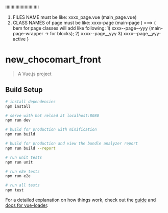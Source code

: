 
!!!!!!!!!!!!!!!!!!!!!!!!!!
1) FILES NAME must be like:
              xxxx_page.vue (main_page.vue)
2) CLASS NAMES of page must be like:
              xxxx-page (main-page )  ===> {
                       bem for page classes will add like following:
                        1) xxxx--page--yyy (main-page-wrapper -> for blocks);
                        2) xxxx--page__yyy
                        3) xxxx--page__yyy-active
              }





# new_chocomart_front

> A Vue.js project

## Build Setup

``` bash
# install dependencies
npm install

# serve with hot reload at localhost:8080
npm run dev

# build for production with minification
npm run build

# build for production and view the bundle analyzer report
npm run build --report

# run unit tests
npm run unit

# run e2e tests
npm run e2e

# run all tests
npm test
```

For a detailed explanation on how things work, check out the [guide](http://vuejs-templates.github.io/webpack/) and [docs for vue-loader](http://vuejs.github.io/vue-loader).
